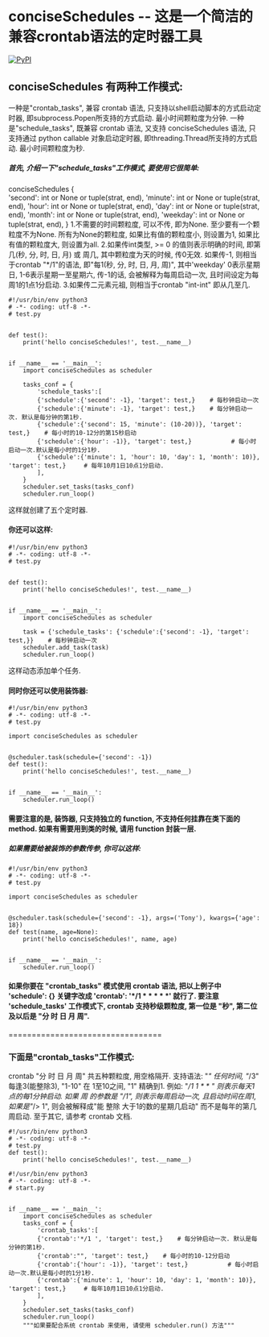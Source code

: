 conciseSchedules -- 这是一个简洁的兼容crontab语法的定时器工具
==========================
[![PyPI](https://img.shields.io/pypi/v/conciseSchedules.svg)](https://pypi.org/project/conciseSchedules/)

## conciseSchedules 有两种工作模式:
一种是"crontab_tasks", 兼容 crontab 语法, 只支持以shell启动脚本的方式启动定时器, 即subprocess.Popen所支持的方式启动. 最小时间颗粒度为分钟.
一种是"schedule_tasks",  既兼容 crontab 语法, 又支持 conciseSchedules 语法, 只支持通过 python callable 对象启动定时器, 即threading.Thread所支持的方式启动. 最小时间颗粒度为秒.
##### 首先, 介绍一下"schedule_tasks"工作模式, 要使用它很简单:
conciseSchedules {   
                    'second': int or None or tuple(strat, end),
                    'minute': int or None or tuple(strat, end),
                    'hour': int or None or tuple(strat, end),
                    'day': int or None or tuple(strat, end),
                    'month': int or None or tuple(strat, end),
                    'weekday': int or None or tuple(strat, end),
                }
1.不需要的时间颗粒度, 可以不传, 即为None. 至少要有一个颗粒度不为None. 
所有为None的颗粒度, 如果比有值的颗粒度小, 则设置为1, 如果比有值的颗粒度大, 则设置为all.
2.如果传int类型,  >= 0 的值则表示明确的时间, 即第几(秒, 分, 时, 日, 月) 或 周几, 其中颗粒度为天的时候, 传0无效. 如果传-1, 则相当于crontab "*/1"的语法, 即"每1(秒, 分, 时, 日, 月, 周)", 其中'weekday' 0表示星期日, 1-6表示星期一至星期六, 传-1的话, 会被解释为每周启动一次, 且时间设定为每周1的1点1分启动.
3.如果传二元素元祖, 则相当于crontab "int-int" 即从几至几.
``` 
#!/usr/bin/env python3
# -*- coding: utf-8 -*-
# test.py


def test():
    print('hello conciseSchedules!', test.__name__)


if __name__ == '__main__':
    import conciseSchedules as scheduler

    tasks_conf = {
        'schedule_tasks':[
        {'schedule':{'second': -1}, 'target': test,}    # 每秒钟启动一次
        {'schedule':{'minute': -1}, 'target': test,}    # 每分钟启动一次. 默认是每分钟的第1秒.
        {'schedule':{'second': 15, 'minute': (10-20))}, 'target': test,}    # 每小时的10-12分的第15秒启动
        {'schedule':{'hour': -1)}, 'target': test,}           # 每小时启动一次.默认是每小时的1分1秒.
        {'schedule':{'minute': 1, 'hour': 10, 'day': 1, 'month': 10)}, 'target': test,}     # 每年10月1日10点1分启动.
        ], 
    }
    scheduler.set_tasks(tasks_conf)
    scheduler.run_loop()

```
这样就创建了五个定时器.

#### 你还可以这样:
``` 
#!/usr/bin/env python3
# -*- coding: utf-8 -*-
# test.py


def test():
    print('hello conciseSchedules!', test.__name__)


if __name__ == '__main__':
    import conciseSchedules as scheduler
    
    task = {'schedule_tasks': {'schedule':{'second': -1}, 'target': test,}}    # 每秒钟启动一次
    scheduler.add_task(task)
    scheduler.run_loop()

``` 
这样动态添加单个任务.

#### 同时你还可以使用装饰器:
``` 
#!/usr/bin/env python3
# -*- coding: utf-8 -*-
# test.py

import conciseSchedules as scheduler


@scheduler.task(schedule={'second': -1})
def test():
    print('hello conciseSchedules!', test.__name__)


if __name__ == '__main__':
    scheduler.run_loop()

``` 
#### 需要注意的是, 装饰器, 只支持独立的 function, 不支持任何挂靠在类下面的 method. 如果有需要用到类的时候, 请用 function 封装一层.

##### 如果需要给被装饰的参数传参, 你可以这样:
``` 
#!/usr/bin/env python3
# -*- coding: utf-8 -*-
# test.py

import conciseSchedules as scheduler


@scheduler.task(schedule={'second': -1}, args=('Tony'), kwargs={'age': 18})
def test(name, age=None):
    print('hello conciseSchedules!', name, age)


if __name__ == '__main__':
    scheduler.run_loop()

``` 

#### 如果你要在 "crontab_tasks" 模式使用 crontab 语法, 把以上例子中 'schedule': {} 关键字改成 'crontab': '*/1 * * * * *' 就行了. 要注意 'schedule_tasks' 工作模式下, crontab 支持秒级颗粒度, 第一位是 "秒", 第二位及以后是 "分 时 日 月 周". 

================================= 
### 下面是"crontab_tasks"工作模式:
crontab "分 时 日 月 周" 共五种颗粒度, 用空格隔开. 支持语法: "*" 任何时间, "*/3" 每逢3(能整除3), "1-10" 在 1至10之间, "1" 精确到1. 例如: "*/1 1 * * *" 则表示每天1点的每1分钟启动. 如果 周 的参数是 "*/1", 则表示每周启动一次, 且启动时间在周1, 如果是"*/> 1", 则会被解释成"能 整除 大于1的数的星期几启动" 而不是每年的第几周启动. 至于其它, 请参考 crontab 文档.
``` 
#!/usr/bin/env python3
# -*- coding: utf-8 -*-
# test.py
def test():
    print('hello conciseSchedules!', test.__name__)

#!/usr/bin/env python3
# -*- coding: utf-8 -*-
# start.py


if __name__ == '__main__':
    import conciseSchedules as scheduler
    tasks_conf = {
        'crontab_tasks':[
        {'crontab':'*/1 ', 'target': test,}    # 每分钟启动一次. 默认是每分钟的第1秒.
        {'crontab':"", 'target': test,}    # 每小时的10-12分启动
        {'crontab':{'hour': -1)}, 'target': test,}           # 每小时启动一次.默认是每小时的1分1秒.
        {'crontab':{'minute': 1, 'hour': 10, 'day': 1, 'month': 10)}, 'target': test,}     # 每年10月1日10点1分启动.
        ], 
    }
    scheduler.set_tasks(tasks_conf)
    scheduler.run_loop()
    """如果要配合系统 crontab 来使用, 请使用 scheduler.run() 方法"""
``` 
